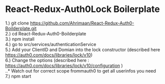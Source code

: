 # React-Redux-Auth0Lock Boilerplate

1.) git clone <https://github.com/Ahrimaan/React-Redux-Auth0-Boilderplate.git> <br>
2.) cd React-Redux-Auth0-Boilderplate<br>
3.) npm install<br>
4.) go to src/services/authenticationService<br>
5.) Add your ClientID and Domian into the lock constructor (described here <https://auth0.com/docs/libraries/lock/v10>)<br>
6.) Change the options (described here : <https://auth0.com/docs/libraries/lock/v10/configuration> )<br>
..* Watch out for correct scope frommauth0 to get all userinfos you need<br>
7.) npm start<br>

